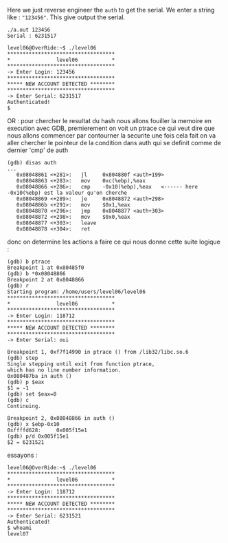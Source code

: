 Here we just reverse engineer the `auth` to get the serial.
We enter a string like : `"123456"`. This give output the serial.

```Shell
./a.out 123456
Serial : 6231517
```

```Shell
level06@OverRide:~$ ./level06
***********************************
*               level06           *
***********************************
-> Enter Login: 123456
***********************************
***** NEW ACCOUNT DETECTED ********
***********************************
-> Enter Serial: 6231517
Authenticated!
$
```

OR :
pour chercher le resultat du hash nous allons fouiller la memoire en execution avec GDB, premierement on voit un ptrace ce qui veut dire que nous allons commencer par contourner la securite une fois cela fait on va aller chercher le pointeur de la condition dans auth qui se definit comme de dernier 'cmp' de auth

```
(gdb) disas auth
...
   0x08048861 <+281>:   jl     0x804880f <auth+199>
   0x08048863 <+283>:   mov    0xc(%ebp),%eax
   0x08048866 <+286>:   cmp    -0x10(%ebp),%eax   <------ here -0x10(%ebp) est la valeur qu'on cherche
   0x08048869 <+289>:   je     0x8048872 <auth+298>
   0x0804886b <+291>:   mov    $0x1,%eax
   0x08048870 <+296>:   jmp    0x8048877 <auth+303>
   0x08048872 <+298>:   mov    $0x0,%eax
   0x08048877 <+303>:   leave
   0x08048878 <+304>:   ret
```

donc on determine les actions a faire ce qui nous donne cette suite logique :

```
(gdb) b ptrace
Breakpoint 1 at 0x80485f0
(gdb) b *0x08048866
Breakpoint 2 at 0x8048866
(gdb) r
Starting program: /home/users/level06/level06
***********************************
*               level06           *
***********************************
-> Enter Login: 118712
***********************************
***** NEW ACCOUNT DETECTED ********
***********************************
-> Enter Serial: oui

Breakpoint 1, 0xf7f14990 in ptrace () from /lib32/libc.so.6
(gdb) step
Single stepping until exit from function ptrace,
which has no line number information.
0x080487ba in auth ()
(gdb) p $eax
$1 = -1
(gdb) set $eax=0
(gdb) c
Continuing.

Breakpoint 2, 0x08048866 in auth ()
(gdb) x $ebp-0x10
0xffffd628:     0x005f15e1
(gdb) p/d 0x005f15e1
$2 = 6231521
```

essayons :

```
level06@OverRide:~$ ./level06
***********************************
*               level06           *
***********************************
-> Enter Login: 118712
***********************************
***** NEW ACCOUNT DETECTED ********
***********************************
-> Enter Serial: 6231521
Authenticated!
$ whoami
level07
```

